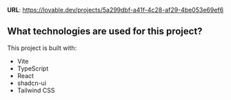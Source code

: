 **URL**: https://lovable.dev/projects/5a299dbf-a41f-4c28-af29-4be053e69ef6


## What technologies are used for this project?

This project is built with:

- Vite
- TypeScript
- React
- shadcn-ui
- Tailwind CSS

